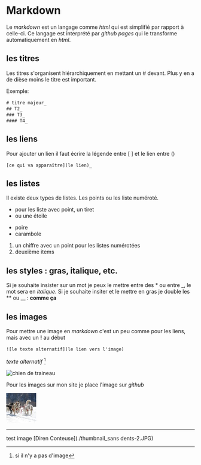 # Markdown

Le _markdown_ est un langage comme _html_ qui est simplifié par rapport à celle-ci. Ce langage est interprété par _github pages_ qui le transforme automatiquement en _html_. 

## les titres

Les titres s'organisent hiérarchiquement en mettant un # devant. Plus y en a de dièse moins le titre est important.

Exemple:

```
# titre majeur_
## T2_
### T3_
#### T4_
```

## les liens

Pour ajouter un lien il faut écrire la légende entre [ ] et le lien entre ()

```
[ce qui va apparaître](le lien)_
```

## les listes

Il existe deux types de listes. Les points ou les liste numéroté.

- pour les liste avec point, un tiret
- ou une étoile

* poire
* carambole

1. un chiffre avec un point pour les listes numérotées
2. deuxième items

## les styles : gras, italique, etc.

Si je souhaite insister sur un mot je peux le mettre entre des \* ou entre \_, le mot sera en _italique_. Si je souhaite insiter et le mettre en gras je double les \** ou \__ : **comme ça**

## les images

Pour mettre une image en _markdown_ c'est un peu comme pour les liens, mais avec un **!** au début

```
![le texte alternatif](le lien vers l'image)
```
_texte alternatif_ [^1]

![chien de traineau](https://gite.equisud.com/img/img_square_10.jpg)

Pour les images sur mon site je place l'image sur _github_ 

![chien de traineau](./img_square_13.jpg)

---

[^1]: si il n'y a pas d'image

test image
[Diren Conteuse](./thumbnail_sans dents-2.JPG)
